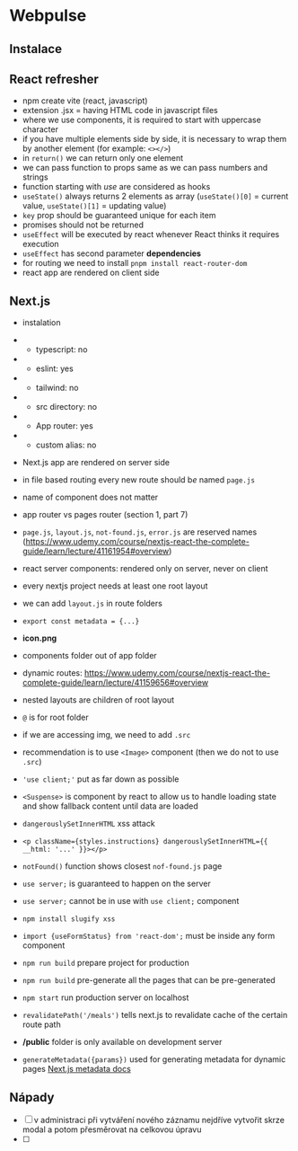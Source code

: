 # Webpulse

## Instalace

## React refresher
- npm create vite (react, javascript)
- extension .jsx = having HTML code in javascript files
- where we use components, it is required to start with uppercase character
- if you have multiple elements side by side, it is necessary to wrap them by another element (for example: `<></>`)
- in `return()` we can return only one element
- we can pass function to props same as we can pass numbers and strings
- function starting with *use* are considered as hooks
- `useState()` always returns 2 elements as array (`useState()[0]` = current value, `useState()[1]` = updating value)
- `key` prop should be guaranteed unique for each item
- promises should not be returned
- `useEffect` will be executed by react whenever React thinks it requires execution
- `useEffect` has second parameter **dependencies**
- for routing we need to install `pnpm install react-router-dom`
- react app are rendered on client side

## Next.js
- instalation
- - typescript: no
- - eslint: yes
- - tailwind: no
- - src directory: no
- - App router: yes
- - custom alias: no


- Next.js app are rendered on server side
- in file based routing every new route should b*e* named `page.js`
- name of component does not matter
- app router vs pages router (section 1, part 7)
- `page.js`, `layout.js`, `not-found.js`, `error.js` are reserved names (https://www.udemy.com/course/nextjs-react-the-complete-guide/learn/lecture/41161954#overview)
- react server components: rendered only on server, never on client
- every nextjs project needs at least one root layout
- we can add `layout.js` in route folders
- `export const metadata = {...}`
- **icon.png**
- components folder out of app folder
- dynamic routes: https://www.udemy.com/course/nextjs-react-the-complete-guide/learn/lecture/41159656#overview
- nested layouts are children of root layout
- `@` is for root folder
- if we are accessing img, we need to add `.src`
- recommendation is to use `<Image>` component (then we do not to use `.src`)
- `'use client;'` put as far down as possible
- `<Suspense>` is component by react to allow us to handle loading state and show fallback content until data are loaded
- `dangerouslySetInnerHTML` xss attack
- `<p className={styles.instructions} dangerouslySetInnerHTML={{
                    __html: '...'
                }}></p>`
- `notFound()` function shows closest `nof-found.js` page
- `use server;` is guaranteed to happen on the server
- `use server;` cannot be in use with `use client;` component
- `npm install slugify xss`
- `import {useFormStatus} from 'react-dom';` must be inside any form component
- `npm run build` prepare project for production
- `npm run build` pre-generate all the pages that can be pre-generated
- `npm start` run production server on localhost
- `revalidatePath('/meals')` tells next.js to revalidate cache of the certain route path
- **/public** folder is only available on development server
- `generateMetadata({params})` used for generating metadata for dynamic pages [Next.js metadata docs](https://nextjs.org/docs/app/api-reference/functions/generate-metadata)


## Nápady
- [ ] v administraci při vytváření nového záznamu nejdříve vytvořit skrze modal a potom přesměrovat na celkovou úpravu
- [ ]